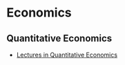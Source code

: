 # Economics

## Quantitative Economics

- [Lectures in Quantitative Economics](https://lectures.quantecon.org/)
